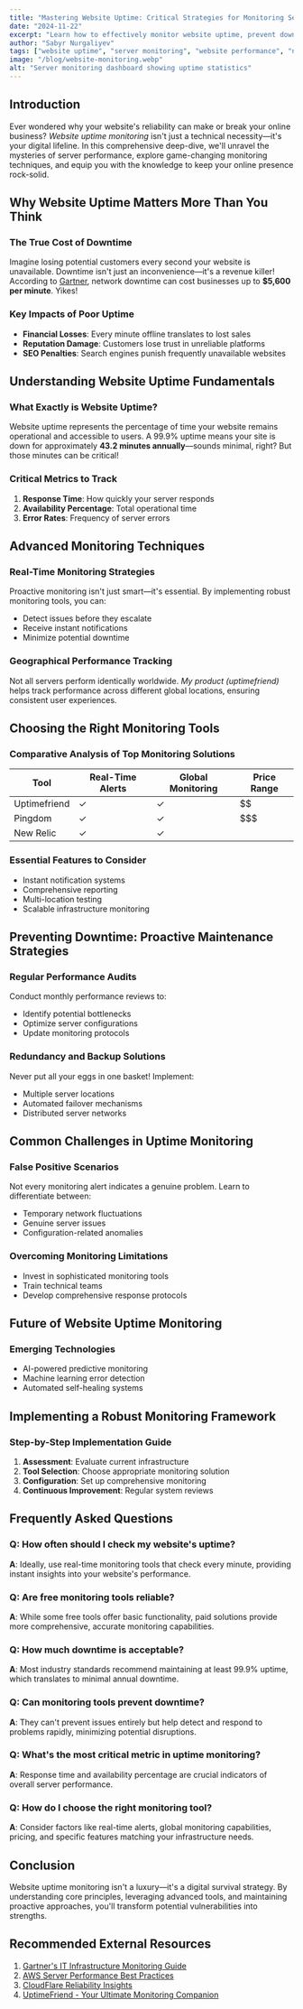 ```yaml
---
title: "Mastering Website Uptime: Critical Strategies for Monitoring Server Performance"
date: "2024-11-22"
excerpt: "Learn how to effectively monitor website uptime, prevent downtime, and maintain optimal server performance with cutting-edge monitoring tools and strategies."
author: "Sabyr Nurgaliyev"
tags: ["website uptime", "server monitoring", "website performance", "network reliability"]
image: "/blog/website-monitoring.webp"
alt: "Server monitoring dashboard showing uptime statistics"
---
```


## Introduction
Ever wondered why your website's reliability can make or break your online business? *Website uptime monitoring* isn't just a technical necessity—it's your digital lifeline. In this comprehensive deep-dive, we'll unravel the mysteries of server performance, explore game-changing monitoring techniques, and equip you with the knowledge to keep your online presence rock-solid.

## Why Website Uptime Matters More Than You Think

### The True Cost of Downtime
Imagine losing potential customers every second your website is unavailable. Downtime isn't just an inconvenience—it's a revenue killer! According to [Gartner](https://www.gartner.com), network downtime can cost businesses up to **$5,600 per minute**. Yikes! 

### Key Impacts of Poor Uptime
- **Financial Losses**: Every minute offline translates to lost sales
- **Reputation Damage**: Customers lose trust in unreliable platforms
- **SEO Penalties**: Search engines punish frequently unavailable websites

## Understanding Website Uptime Fundamentals

### What Exactly is Website Uptime?
Website uptime represents the percentage of time your website remains operational and accessible to users. A 99.9% uptime means your site is down for approximately **43.2 minutes annually**—sounds minimal, right? But those minutes can be critical!

### Critical Metrics to Track
1. **Response Time**: How quickly your server responds
2. **Availability Percentage**: Total operational time
3. **Error Rates**: Frequency of server errors

## Advanced Monitoring Techniques

### Real-Time Monitoring Strategies
Proactive monitoring isn't just smart—it's essential. By implementing robust monitoring tools, you can:
- Detect issues before they escalate
- Receive instant notifications
- Minimize potential downtime

### Geographical Performance Tracking
Not all servers perform identically worldwide. *My product (uptimefriend)* helps track performance across different global locations, ensuring consistent user experiences.

## Choosing the Right Monitoring Tools

### Comparative Analysis of Top Monitoring Solutions
| Tool | Real-Time Alerts | Global Monitoring | Price Range |
|------|-----------------|------------------|-------------|
| Uptimefriend | ✓ | ✓ | $$ |
| Pingdom | ✓ | ✓ | $$$ |
| New Relic | ✓ | ✓ | $$$$ |

### Essential Features to Consider
- Instant notification systems
- Comprehensive reporting
- Multi-location testing
- Scalable infrastructure monitoring

## Preventing Downtime: Proactive Maintenance Strategies

### Regular Performance Audits
Conduct monthly performance reviews to:
- Identify potential bottlenecks
- Optimize server configurations
- Update monitoring protocols

### Redundancy and Backup Solutions
Never put all your eggs in one basket! Implement:
- Multiple server locations
- Automated failover mechanisms
- Distributed server networks

## Common Challenges in Uptime Monitoring

### False Positive Scenarios
Not every monitoring alert indicates a genuine problem. Learn to differentiate between:
- Temporary network fluctuations
- Genuine server issues
- Configuration-related anomalies

### Overcoming Monitoring Limitations
- Invest in sophisticated monitoring tools
- Train technical teams
- Develop comprehensive response protocols

## Future of Website Uptime Monitoring

### Emerging Technologies
- AI-powered predictive monitoring
- Machine learning error detection
- Automated self-healing systems

## Implementing a Robust Monitoring Framework

### Step-by-Step Implementation Guide
1. **Assessment**: Evaluate current infrastructure
2. **Tool Selection**: Choose appropriate monitoring solution
3. **Configuration**: Set up comprehensive monitoring
4. **Continuous Improvement**: Regular system reviews

## Frequently Asked Questions

### Q: How often should I check my website's uptime?
**A**: Ideally, use real-time monitoring tools that check every minute, providing instant insights into your website's performance.

### Q: Are free monitoring tools reliable?
**A**: While some free tools offer basic functionality, paid solutions provide more comprehensive, accurate monitoring capabilities.

### Q: How much downtime is acceptable?
**A**: Most industry standards recommend maintaining at least 99.9% uptime, which translates to minimal annual downtime.

### Q: Can monitoring tools prevent downtime?
**A**: They can't prevent issues entirely but help detect and respond to problems rapidly, minimizing potential disruptions.

### Q: What's the most critical metric in uptime monitoring?
**A**: Response time and availability percentage are crucial indicators of overall server performance.

### Q: How do I choose the right monitoring tool?
**A**: Consider factors like real-time alerts, global monitoring capabilities, pricing, and specific features matching your infrastructure needs.

## Conclusion
Website uptime monitoring isn't a luxury—it's a digital survival strategy. By understanding core principles, leveraging advanced tools, and maintaining proactive approaches, you'll transform potential vulnerabilities into strengths.

## Recommended External Resources
1. [Gartner's IT Infrastructure Monitoring Guide](https://www.gartner.com)
2. [AWS Server Performance Best Practices](https://aws.amazon.com)
3. [CloudFlare Reliability Insights](https://www.cloudflare.com)
3. [UptimeFriend - Your Ultimate Monitoring Companion](https://uptimefriend.com)